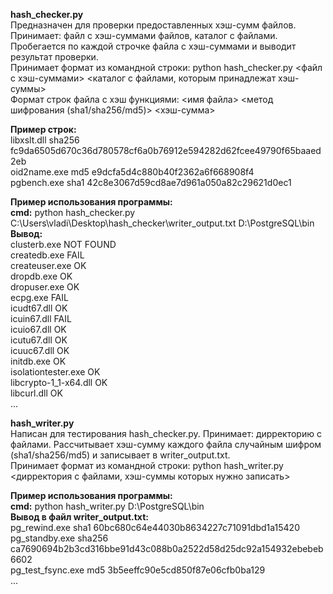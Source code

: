 **hash_checker.py**  
Предназначен для проверки предоставленных хэш-сумм файлов. Принимает: файл с хэш-суммами файлов, каталог с файлами. Пробегается по каждой строчке файла с хэш-суммами и выводит результат проверки.  
Принимает формат из командной строки: python hash_checker.py <файл с хэш-суммами> <каталог с файлами, которым принадлежат хэш-суммы>  
Формат строк файла с хэш функциями: <имя файла> <метод шифрования (sha1/sha256/md5)> <хэш-сумма>  
  
**Пример строк:**  
libxslt.dll sha256 fc9da6505d670c36d780578cf6a0b76912e594282d62fcee49790f65baaed2eb  
oid2name.exe md5 e9dcfa5d4c880b40f2362a6f668908f4  
pgbench.exe sha1 42c8e3067d59cd8ae7d961a050a82c29621d0ec1  
  
**Пример использования программы:**  
**cmd:** python hash_checker.py C:\Users\vladi\Desktop\hash_checker\writer_output.txt D:\PostgreSQL\bin  
**Вывод:**  
clusterb.exe NOT FOUND  
createdb.exe FAIL  
createuser.exe OK  
dropdb.exe OK  
dropuser.exe OK  
ecpg.exe FAIL  
icudt67.dll OK  
icuin67.dll FAIL  
icuio67.dll OK  
icutu67.dll OK  
icuuc67.dll OK  
initdb.exe OK  
isolationtester.exe OK  
libcrypto-1_1-x64.dll OK  
libcurl.dll OK  
...  
  
**hash_writer.py**   
Написан для тестирования hash_checker.py. Принимает: дирректорию с файлами. Рассчитывает хэш-сумму каждого файла случайным шифром (sha1/sha256/md5) и записывает в writer_output.txt.  
Принимает формат из командной строки: python hash_writer.py <дирректория с файлами, хэш-суммы которых нужно записать>  
  
**Пример использования программы:**  
**cmd:** python hash_writer.py D:\PostgreSQL\bin  
**Вывод в файл writer_output.txt:**   
pg_rewind.exe sha1 60bc680c64e44030b8634227c71091dbd1a15420  
pg_standby.exe sha256 ca7690694b2b3cd316bbe91d43c088b0a2522d58d25dc92a154932ebebeb6602  
pg_test_fsync.exe md5 3b5eeffc90e5cd850f87e06cfb0ba129  
...
